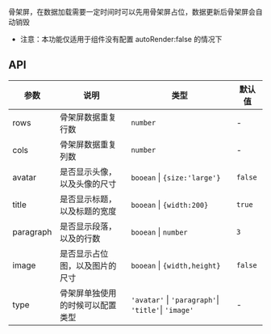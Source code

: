 骨架屏，在数据加载需要一定时间时可以先用骨架屏占位，数据更新后骨架屏会自动销毁

- 注意：本功能仅适用于组件没有配置 autoRender:false 的情况下

## API

| 参数 | 说明 | 类型 | 默认值 |
| --- | --- | --- | --- |
| rows | 骨架屏数据重复行数 | `number` | - |
| cols | 骨架屏数据重复列数 | `number` | - |
| avatar | 是否显示头像，以及头像的尺寸 | `booean` \| `{size:'large'}` | `false` |
| title | 是否显示标题，以及标题的宽度 | `booean` \| `{width:200}` | `true` |
| paragraph | 是否显示段落，以及的行数 | `booean` \| `number` | `3` |
| image | 是否显示占位图，以及图片的尺寸 | `booean` \| `{width,height}` | `false` |
| type | 骨架屏单独使用的时候可以配置类型 | `'avatar'` \| `'paragraph'`\| `'title'`\| `'image'` | - |
